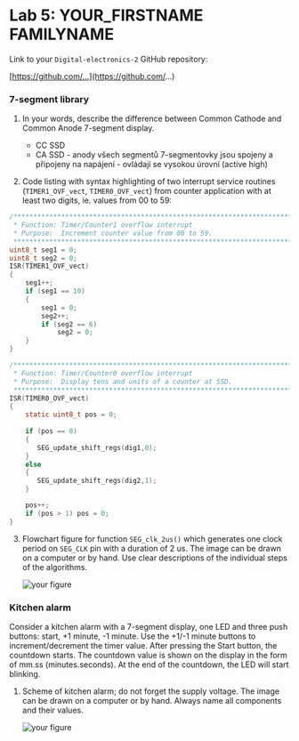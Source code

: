 # Lab 5: YOUR_FIRSTNAME FAMILYNAME

Link to your `Digital-electronics-2` GitHub repository:

   [https://github.com/...](https://github.com/...)


### 7-segment library

1. In your words, describe the difference between Common Cathode and Common Anode 7-segment display.
   * CC SSD
   * CA SSD - anody všech segmentů 7-segmentovky jsou spojeny a připojeny na napájení - ovládají se vysokou úrovní (active high)

2. Code listing with syntax highlighting of two interrupt service routines (`TIMER1_OVF_vect`, `TIMER0_OVF_vect`) from counter application with at least two digits, ie. values from 00 to 59:

```c
/**********************************************************************
 * Function: Timer/Counter1 overflow interrupt
 * Purpose:  Increment counter value from 00 to 59.
 **********************************************************************/
uint8_t seg1 = 0; 
uint8_t seg2 = 0; 
ISR(TIMER1_OVF_vect)
{ 
    seg1++; 
    if (seg1 == 10)
    { 
        seg1 = 0; 
        seg2++;   
        if (seg2 == 6) 
            seg2 = 0; 
    }
}
```

```c
/**********************************************************************
 * Function: Timer/Counter0 overflow interrupt
 * Purpose:  Display tens and units of a counter at SSD.
 **********************************************************************/
ISR(TIMER0_OVF_vect)
{ 
    static uint8_t pos = 0;
    
    if (pos == 0)
    { 
       SEG_update_shift_regs(dig1,0);
    } 
    else
    { 
       SEG_update_shift_regs(dig2,1); 
    }

    pos++; 
    if (pos > 1) pos = 0; 
}
```

3. Flowchart figure for function `SEG_clk_2us()` which generates one clock period on `SEG_CLK` pin with a duration of 2&nbsp;us. The image can be drawn on a computer or by hand. Use clear descriptions of the individual steps of the algorithms.

   ![your figure]()


### Kitchen alarm

Consider a kitchen alarm with a 7-segment display, one LED and three push buttons: start, +1 minute, -1 minute. Use the +1/-1 minute buttons to increment/decrement the timer value. After pressing the Start button, the countdown starts. The countdown value is shown on the display in the form of mm.ss (minutes.seconds). At the end of the countdown, the LED will start blinking.

1. Scheme of kitchen alarm; do not forget the supply voltage. The image can be drawn on a computer or by hand. Always name all components and their values.

   ![your figure]()
